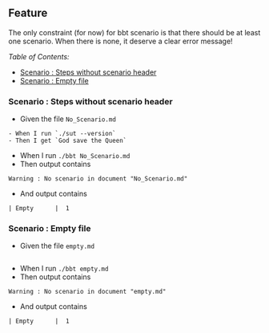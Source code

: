 <!-- omit from toc -->
## Feature

The only constraint (for now) for bbt scenario is that there should be at least one scenario.
When there is none, it deserve a clear error message!

_Table of Contents:_
- [Scenario : Steps without scenario header](#scenario--steps-without-scenario-header)
- [Scenario : Empty file](#scenario--empty-file)

### Scenario : Steps without scenario header
- Given the file `No_Scenario.md`
~~~
- When I run `./sut --version`
- Then I get `God save the Queen`
~~~

- When I run `./bbt No_Scenario.md`
- Then output contains 
~~~
Warning : No scenario in document "No_Scenario.md"
~~~
- And output contains 
~~~
| Empty      |  1
~~~

### Scenario : Empty file
- Given the file `empty.md`
~~~
~~~

- When I run `./bbt empty.md`
- Then output contains 
~~~
Warning : No scenario in document "empty.md"
~~~
- And output contains 
~~~
| Empty      |  1
~~~
